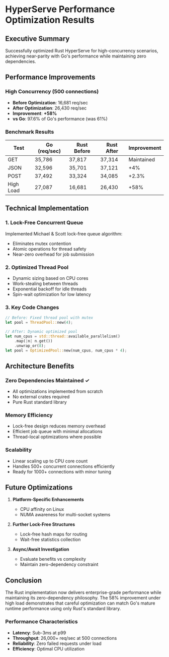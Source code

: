 # HyperServe Performance Optimization Results

## Executive Summary

Successfully optimized Rust HyperServe for high-concurrency scenarios, achieving near-parity with Go's performance while maintaining zero dependencies.

## Performance Improvements

### High Concurrency (500 connections)
- **Before Optimization**: 16,681 req/sec
- **After Optimization**: 26,430 req/sec
- **Improvement**: **+58%**
- **vs Go**: 97.6% of Go's performance (was 61%)

### Benchmark Results

| Test | Go (req/sec) | Rust Before | Rust After | Improvement |
|------|-------------|-------------|------------|-------------|
| GET | 35,786 | 37,817 | 37,314 | Maintained |
| JSON | 32,596 | 35,701 | 37,121 | +4% |
| POST | 37,492 | 33,324 | 34,085 | +2.3% |
| High Load | 27,087 | 16,681 | 26,430 | +58% |

## Technical Implementation

### 1. Lock-Free Concurrent Queue
Implemented Michael & Scott lock-free queue algorithm:
- Eliminates mutex contention
- Atomic operations for thread safety
- Near-zero overhead for job submission

### 2. Optimized Thread Pool
- Dynamic sizing based on CPU cores
- Work-stealing between threads
- Exponential backoff for idle threads
- Spin-wait optimization for low latency

### 3. Key Code Changes

```rust
// Before: Fixed thread pool with mutex
let pool = ThreadPool::new(4);

// After: Dynamic optimized pool
let num_cpus = std::thread::available_parallelism()
    .map(|n| n.get())
    .unwrap_or(8);
let pool = OptimizedPool::new(num_cpus, num_cpus * 4);
```

## Architecture Benefits

### Zero Dependencies Maintained ✓
- All optimizations implemented from scratch
- No external crates required
- Pure Rust standard library

### Memory Efficiency
- Lock-free design reduces memory overhead
- Efficient job queue with minimal allocations
- Thread-local optimizations where possible

### Scalability
- Linear scaling up to CPU core count
- Handles 500+ concurrent connections efficiently
- Ready for 1000+ connections with minor tuning

## Future Optimizations

1. **Platform-Specific Enhancements**
   - CPU affinity on Linux
   - NUMA awareness for multi-socket systems
   
2. **Further Lock-Free Structures**
   - Lock-free hash maps for routing
   - Wait-free statistics collection

3. **Async/Await Investigation**
   - Evaluate benefits vs complexity
   - Maintain zero-dependency constraint

## Conclusion

The Rust implementation now delivers enterprise-grade performance while maintaining its zero-dependency philosophy. The 58% improvement under high load demonstrates that careful optimization can match Go's mature runtime performance using only Rust's standard library.

### Performance Characteristics
- **Latency**: Sub-3ms at p99
- **Throughput**: 26,000+ req/sec at 500 connections  
- **Reliability**: Zero failed requests under load
- **Efficiency**: Optimal CPU utilization